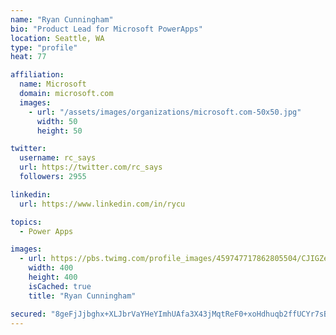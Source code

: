 ```yaml
---
name: "Ryan Cunningham"
bio: "Product Lead for Microsoft PowerApps"
location: Seattle, WA
type: "profile"
heat: 77

affiliation:
  name: Microsoft
  domain: microsoft.com
  images:
    - url: "/assets/images/organizations/microsoft.com-50x50.jpg"
      width: 50
      height: 50

twitter:
  username: rc_says
  url: https://twitter.com/rc_says
  followers: 2955

linkedin:
  url: https://www.linkedin.com/in/rycu

topics:
  - Power Apps

images:
  - url: https://pbs.twimg.com/profile_images/459747717862805504/CJIGZejd_400x400.png
    width: 400
    height: 400
    isCached: true
    title: "Ryan Cunningham"

secured: "8geFjJjbghx+XLJbrVaYHeYImhUAfa3X43jMqtReF0+xoHdhuqb2ffUCYr7sBN+cMRXBiBgNF/yMDREi7gvLYX9qhq/9OoWM+8iKlG9WQNYS4dbBmJErS2BX76B31fqmKv6TKQ1DET6LUsadGBVwu6Ci8CH51Nm5xYZ/oS/HrhZ3Y5gy6sYpCb3T0Ayr5PdDec7S3wK4C1Mq3oHJH24voihW6gFbI3B/YdF7D70T9yotRfgLRs2Nv1ogII8rSqxQtJwk12YO4dxUXXOIE/pzE/dmvE9bVD4Nv7MFk6knWUOAgCSRR6xLEnIL0AtUOVZ6naLR5qJ0guOZ8sUahFfUWGIrdTRoVaVP/m7HqBsHcEHfEE6H5KYAdMNbp82rgXP0z82Vl/4jAM8P7L/2UIyZP5cy/XNENTA4u+uMw2TyYLw=;uwhWppMgb2yYuA80owAa0A=="
---
```


